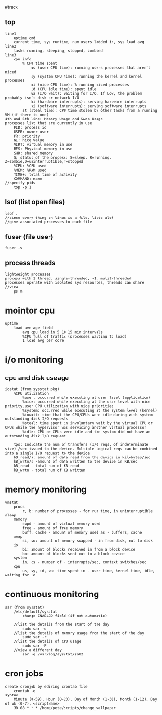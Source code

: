 #track
## top
    line1
        uptime cmd
        current time, sys runtime, num users lodded in, sys load avg
    line2
        tasks running, sleeping, stopped, zombied
    line3
        cpu info
            % CPU time spent
                us (user CPU time): running users processes that aren’t niced
                sy (system CPU time): running the kernel and kernel processes
                ni (nice CPU time): % running niced processes
                id (CPU idle time): spent idle
                wa (I/O wait): waiting for I/O. If Low, the problem probably isn’t disk or network I/O
                hi (hardware interrupts): serving hardware interrupts
                si (software interrupts): serving software interrupts
            st (steal time): CPU time stolen by other tasks from a running VM (if there is one)
    4th and 5th line: Memory Usage and Swap Usage
    processes list that are currently in use
        PID: process id
        USER: owner user
        PR: priority
        NI: nice value
        VIRT: virtual memory in use
        RES: Physical memory in use
        SHR: shared memory
        S: status of the process: S=sleep, R=running, Z=zombie,D=uninterruptible,T=stopped
        %CPU: %CPU used
        %MEM: %RAM used
        TIME+: total time of activity
        COMMAND: name
    //specify pids
        top -p 1

## lsof (list open files)
    lsof .
    //since every thing on linux is a file, lists alot
    //give associated processes to each file
## fuser (file user)
    fuser -v
## process threads
    lightweight processes
    process with 1 thread: single-threaded, >1: mulit-threaded
    processes operate with isolated sys resources, threads can share
    //view
        ps m
# mointor cpu
    uptime
        load average field
            avg cpu load in 5 10 15 min intervals
            %CPU full of traffic (processes waiting to load)
            1 load avg per core
# i/o monitoring
## cpu and disk useage
    iostat (from sysstat pkg)
        %CPU utilization
            %user: occurred while executing at user level (application)
            %nice: occurred while executing at the user level with nice priority.user CPU utilization with nice priorities
            %system: occurred while executing at the system level (kernel)
            %iowait: time that the CPU/CPUs were idle during with system outstanding disk I/O requests
            %steal: time spent in involuntary wait by the virtual CPU or CPUs while the hypervisor was servicing another virtual processor
            %idle: CPU or CPUs were idle and the system did not have an outstanding disk I/O request

        tps: Indicate the num of transfers (I/O reqs, of indeterminate size) /sec issued to the device. Multiple logical reqs can be combined into a single I/O request to the device
        kB_read/s: amount of data read from the device in kilobytes/sec
        kB_wrtn/s -amount of data written to the device in KB/sec
        kB_read - total num of KB read
        kB_wrtn - total num of KB written

# memory monitoring
    vmstat
        procs
            r, b: number of processes - for run time, in uninterruptible sleep
        memory
            swpd - amount of virtual memory used
            free - amount of free memory
            buff, cache - amount of memory used as - buffers, cache
        swap
            si, so: amount of memory swapped - in from disk, out to disk
        io
            bi: amount of blocks received in from a block device
            bo: amount of blocks sent out to a block device
        system
            in, cs - number of - interrupts/sec, context switches/sec
        cpu
            us, sy, id, wa: time spent in - user time, kernel time, idle, waiting for io

# continuous monitoring
    sar (from sysstat)
        /etc/default/sysstat 
            change ENABLED field (if not automatic)

        //list the details from the start of the day
            sudo sar -q
        //list the details of memory usage from the start of the day
            sudo sar -r
        //list the details of CPU usage
            sudo sar -P
        //view a different day
            sar -q /var/log/sysstat/sa02
# cron jobs
    create cronjob by ediring crontab file
        crontab -e
    syntax
        Minute (0-59), Hour (0-23), Day of Month (1-31), Month (1-12), Day of wk (0-7), <scriptName>
        30 08 * * * /home/pete/scripts/change_wallpaper

